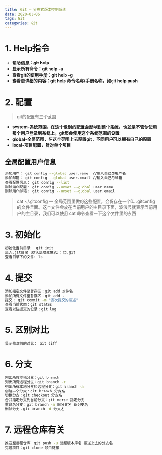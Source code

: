 ```yaml
---
title: Git — 分布式版本控制系统
date: 2020-01-06
tags: Git
categories: Git
---
```


# 1. Help指令

* **帮助信息：git help**
* **显示所有命令：git help -a**
* **查看git的使用手册：git help -g**
* **查看更详细的内容：git help 命令名称/手册名称，如git help push**

# 2. 配置

> git的配置有三个范围
* **system-系统范围，在这个级别的配置会影响到整个系统，也就是不管你使用那个用户登录到系统上，git都会使用这个系统范围的设置**
* **global-全局范围，在这个范围上去配置git，不同用户可以拥有自己的配置**
* **local-项目配置，针对单个项目**

## 全局配置用户信息

```bash
添加用户： git config --global user.name  //输入自己的用户名
添加邮箱： git config --global user.email //输入自己的邮箱
查看配置信息： git config --list 
删除用户配置： git config --unset --global user.name
删除用户邮箱： git config --unset --global user.email 
```

>cat ~/.gitconfig — 全局范围里做的这些配置，会保存在一个叫 .gitconfig 的文件里面。这个文件会放在当前用户的主目录下面，波浪号就表示当前用户的主目录，我们可以使用 cat 命令查看一下这个文件里的东西

# 3. 初始化

```bash
初始化当前目录： git init
进入.git目录（默认是隐藏模式）：cd.git
查看目录下的文件: ls
```

# 4. 提交

```bash
添加指定文件至暂存区：git add 文件名
添加所有文件至暂存区：git add .
提交： git commit -m "该次提交的描述"
查看当前状态：git status
查看以往提交的记录：git log
```

# 5. 区别对比

```bash
显示修改前的对比： git diff
```

# 6. 分支

```bash
列出所有本地分支：git branch
列出所有远程分支：git branch -r
列出所有本地分支和远程分支：git branch -a
创建一个分支：git branch 分支名
切换分支：git checkout 分支名
合并指定分支到当前分支：git merge 指定分支
重命名分支：git branch -m 旧分支名 新分支名
删除分支：git branch -d 分支名
```

# 7. 远程仓库有关

```bash
推送至远程仓库：git push -u 远程版本库名 推送上去的分支名
克隆项目：git clone 项目链接
```

